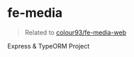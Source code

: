 # fe-media

> Related to [colour93/fe-media-web](https://github.com/colour93/fe-media-web)

Express & TypeORM Project
